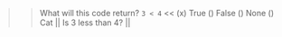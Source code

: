 >> What will this code return? ` 3 < 4 ` <<
(x) True
() False
() None
() Cat
|| Is 3 less than 4? ||
